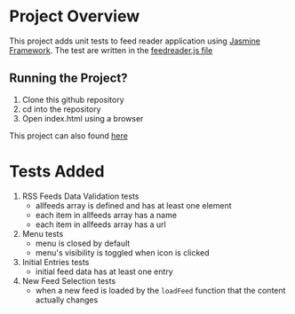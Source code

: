 # Project Overview

This project adds unit tests to feed reader application using [Jasmine Framework](https://jasmine.github.io/index.html). The test are written in the [feedreader.js file](jasmine/spec/feedreader.js)

## Running the Project?

1. Clone this github repository
2. cd into the repository
3. Open index.html using a browser

This project can also found [here](http://pranavjain.info/frontend-nanodegree-feedreader/)



# Tests Added

1. RSS Feeds Data Validation tests
    - allfeeds array is defined and has at least one element
    - each item in allfeeds array has a name
    - each item in allfeeds array has a url
2. Menu tests
    - menu is closed by default
    - menu's visibility is toggled when icon is clicked
3. Initial Entries tests
    - initial feed data has at least one entry
4. New Feed Selection tests
    - when a new feed is loaded by the `loadFeed` function that the content actually changes
